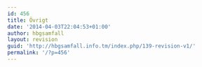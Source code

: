 ```yaml
---
id: 456
title: Övrigt
date: '2014-04-03T22:04:53+01:00'
author: hbgsamfall
layout: revision
guid: 'http://hbgsamfall.info.tm/index.php/139-revision-v1/'
permalink: '/?p=456'
---
```


